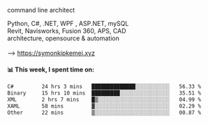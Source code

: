 command line architect

Python, C#, .NET, WPF , ASP.NET, mySQL <br>
Revit, Navisworks, Fusion 360, APS, CAD <br>
architecture, opensource & automation<br>
<br>
--> https://symonkipkemei.xyz

#### 📊 This week, I spent time on:
<!--START_SECTION:waka-->

```txt
C#         24 hrs 3 mins   ██████████████░░░░░░░░░░░   56.33 %
Binary     15 hrs 10 mins  █████████░░░░░░░░░░░░░░░░   35.51 %
XML        2 hrs 7 mins    █▒░░░░░░░░░░░░░░░░░░░░░░░   04.99 %
XAML       58 mins         ▓░░░░░░░░░░░░░░░░░░░░░░░░   02.29 %
Other      22 mins         ▒░░░░░░░░░░░░░░░░░░░░░░░░   00.87 %
```

<!--END_SECTION:waka-->
